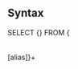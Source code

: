 ## Syntax
SELECT {<table>}
FROM {<table> [alias]}+
<!--stackedit_data:
eyJoaXN0b3J5IjpbMTg0NjU1NjE5MF19
-->